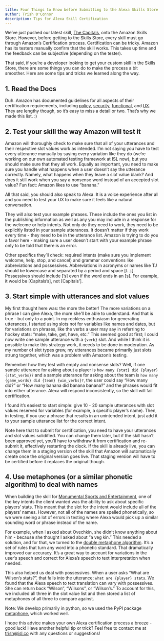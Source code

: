 ```yaml
---
title: Four Things to Know before Submitting to the Alexa Skills Store
author: Trish O'Connor
description: Tips for Alexa Skill Certification
---
```


We’ve just pushed our latest skill, [The Capitals](https://www.amazon.com/Monumental-Sports-and-Entertainment-Capitals/dp/B0767PGMMD/ref=cm_cr_arp_d_product_top?ie=UTF8), onto the Amazon Skills Store. However, before getting to the Skills Store, every skill must go through Amazon’s Certification process. Certification can be tricky. Amazon has its testers manually confirm that the skill works. This takes up time and the feedback can be subjective (depending on the tester).

That said, if you’re a developer looking to get your custom skill in the Skills Store, there are some things you can do to make the process a bit smoother. Here are some tips and tricks we learned along the way.

## 1. Read the Docs
Duh. Amazon has documented guidelines for all aspects of their certification requirements, including [policy](https://developer.amazon.com/docs/custom-skills/policy-testing-for-an-alexa-skill.html), [security](https://developer.amazon.com/docs/custom-skills/security-testing-for-an-alexa-skill.html), [functional](https://developer.amazon.com/docs/custom-skills/functional-testing-for-a-custom-skill.html), and [UX](https://developer.amazon.com/docs/custom-skills/voice-interface-and-user-experience-testing-for-a-custom-skill.html). They are lengthy though, so it’s easy to miss a detail or two. That’s why we made this list. :)

## 2. Test your skill the way Amazon will test it
Amazon will thoroughly check to make sure that all of your utterances and their respective slot values work as intended. I’m not saying you have to test every utterance manually by saying every variation like they do (we’re working on our own automated testing framework at ISL now), but you should make sure that they all work. Equally as important, you need to make sure you handle what happens when a user doesn’t say the utterance correctly. Namely, what happens when they leave a slot value blank? And does it still work when you say a nonsense word instead of an accepted slot value? Fun fact: Amazon likes to use “banana.”

All that said, you should also speak to Alexa. It is a voice experience after all and you need to test your UX to make sure it feels like a natural conversation.

They will also test your example phrases. These include the ones you list in the publishing information as well as any you may include in a response for the welcome or help intents. Not only do they need to work, they need to be explicitly listed in your sample utterances. It doesn’t matter if they work every time - they need to be in the utterance list. Amazon is trying to do you a favor here - making sure a user doesn’t start with your example phrase only to be told that there is an error.

Other specifics they’ll check: required intents (make sure you implement welcome, help, stop, and cancel) and grammar conventions like abbreviations and possessives. Abbreviations in acronyms or names like TJ should be lowercase and separated by a period and space [t. j.]. Possessives should include [’s] even if the word ends in an [s]. For example, it would be [Capitals’s], not [Capitals’].

## 3. Start simple with utterances and slot values
My first thought here was: the more the better! The more variations on a phrase I can give Alexa, the more she’ll be able to understand. And that is true - but only to a point. In my reckless enthusiasm for generating utterances, I started using slots not for variables like names and dates, but for variations on phrases, like the verbs a user may say in referring to hockey stats: “make, take, get, have, etc.” This seemed good at first; I could now write one sample utterance with a `{verb}` slot. And while I think it is possible to make this strategy work, it needs to be done in moderation. As my number of slot types grew, my utterances became primarily just slots strung together, which was a problem with Amazon’s testing.

Remember how they test with empty and nonsense slots? Well, if one sample utterance for asking about a player is `how many {stat} did {player} {stat_verbs}?` and a sample utterance for asking about the team is `how many {game_words} did {team} {win_verbs}?`, the user could say “How many did?” or “How many banana did banana banana?” and the phrases would fit into either utterance. Alexa will respond inconsistently, so the skill will fail certification.

I found it’s easiest to start simple: give 10 - 20 sample utterances with slot values reserved for variables (for example, a specific player’s name). Then, in testing, if you use a phrase that results in an unintended intent, just add it to your sample utterance list for the correct intent.

Note here that to submit for certification, you need to have your utterances and slot values solidified. You can change them later, but if the skill hasn’t been approved yet, you’ll have to withdraw it from certification and re-submit it, effectively restarting the clock. If the skill is already live, you can change them in a staging version of the skill that Amazon will automatically create once the original version goes live. That staging version will have to be certified before it replaces the original though.


## 4. Use metaphones (or a similar phonetic algorithm) to deal with names
When building the skill for [Monumental Sports and Entertainment](http://www.monumentalsports.com/), one of the key intents the client wanted was the ability to ask about specific players’ stats. This meant that the slot for the intent would include all of the players’ names. However, not all of the names are spelled phonetically, so we were seeing a lot of errors in testing where Alexa would pick up a similar sounding word or phrase instead of the name. 

For example, when I asked about Ovechkin, she didn’t know anything about him - because she thought I asked about “a veg kin.” This needed a solution, and for that, we turned to the [double metaphone algorithm](http://ntz-develop.blogspot.com/2011/03/phonetic-algorithms.html). It’s a set of rules that turn any word into a phonetic standard. That dramatically improved our accuracy. It’s a great way to account for variations in the user’s speech and correct for Alexa’s speech to text interpretation when needed.

This also helped us deal with possessives. When a user asks “What are Wilson’s stats?”, that falls into the utterance: `what are {player} stats`. We found that the Alexa speech to text translation can vary with possessives. She can return back “Wilson”, “Wilsons”, or “Wilson’s.” To account for this, we included all three in the slot value list and then stored a list of metaphones of all three to compare against.

Note: We develop primarily in python, so we used the PyPI package [metaphone](https://pypi.python.org/pypi/Metaphone/0.4), which worked well.


I hope this advice makes your own Alexa certification process a breeze - good luck! Have another helpful tip or trick? Feel free to contact me at [trish@isl.co](mailto:trish@isl.co) with any questions or suggestions!

